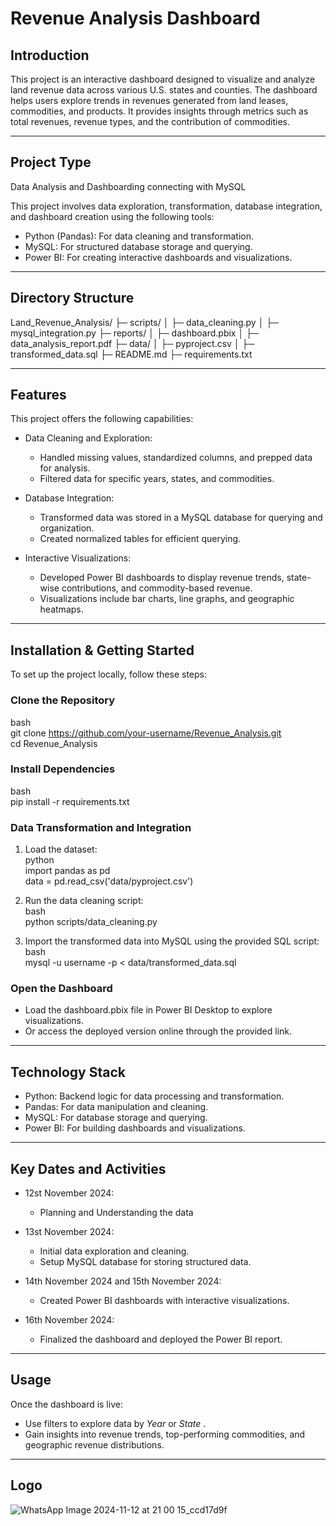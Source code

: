 # Revenue Analysis Dashboard  

## Introduction  
This project is an interactive dashboard designed to visualize and analyze land revenue data across various U.S. states and counties. The dashboard helps users explore trends in revenues generated from land leases, commodities, and products. It provides insights through metrics such as total revenues, revenue types, and the contribution of commodities.  

---

## Project Type  
 Data Analysis and Dashboarding connecting with MySQL  

This project involves data exploration, transformation, database integration, and dashboard creation using the following tools:  
- Python (Pandas): For data cleaning and transformation.  
- MySQL: For structured database storage and querying.  
- Power BI: For creating interactive dashboards and visualizations.  


---

## Directory Structure  

Land_Revenue_Analysis/
├─ scripts/
│  ├─ data_cleaning.py
│  ├─ mysql_integration.py
├─ reports/
│  ├─ dashboard.pbix
│  ├─ data_analysis_report.pdf
├─ data/
│  ├─ pyproject.csv
│  ├─ transformed_data.sql
├─ README.md
├─ requirements.txt


---

## Features  
This project offers the following capabilities:  
- Data Cleaning and Exploration:  
   - Handled missing values, standardized columns, and prepped data for analysis.  
   - Filtered data for specific years, states, and commodities.  

- Database Integration:  
   - Transformed data was stored in a MySQL database for querying and organization.  
   - Created normalized tables for efficient querying.  

- Interactive Visualizations:  
   - Developed Power BI dashboards to display revenue trends, state-wise contributions, and commodity-based revenue.  
   - Visualizations include bar charts, line graphs, and geographic heatmaps.  

---

## Installation & Getting Started  

To set up the project locally, follow these steps:  

### Clone the Repository  
bash  
git clone https://github.com/your-username/Revenue_Analysis.git  
cd Revenue_Analysis  
  

### Install Dependencies  
bash  
pip install -r requirements.txt  
  

### Data Transformation and Integration  
1. Load the dataset:  
   python  
   import pandas as pd  
   data = pd.read_csv('data/pyproject.csv')  
     
2. Run the data cleaning script:  
   bash  
   python scripts/data_cleaning.py  
     
3. Import the transformed data into MySQL using the provided SQL script:  
   bash  
   mysql -u username -p < data/transformed_data.sql  
     

### Open the Dashboard  
- Load the dashboard.pbix file in Power BI Desktop to explore visualizations.  
- Or access the deployed version online through the provided link.  

---

## Technology Stack  
- Python: Backend logic for data processing and transformation.  
- Pandas: For data manipulation and cleaning.  
- MySQL: For database storage and querying.  
- Power BI: For building dashboards and visualizations.  

---

## Key Dates and Activities  

- 12st November 2024:
   - Planning and Understanding the data
- 13st November 2024:  
   - Initial data exploration and cleaning.  
   - Setup MySQL database for storing structured data.  

- 14th November 2024 and 15th November 2024:  
   - Created Power BI dashboards with interactive visualizations.  

- 16th November 2024:  
   - Finalized the dashboard and deployed the Power BI report.  

---

## Usage  
Once the dashboard is live:  
- Use filters to explore data by *Year* or *State* .  
- Gain insights into revenue trends, top-performing commodities, and geographic revenue distributions.  

---
## Logo
![WhatsApp Image 2024-11-12 at 21 00 15_ccd17d9f](https://github.com/user-attachments/assets/4f3aeeb9-9fef-495e-9af2-848fd1828e77)
